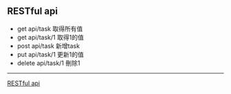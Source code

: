 ## RESTful api
* get        api/task        取得所有值      
* get        api/task/1      取得1的值   
* post       api/task        新增task 
* put        api/task/1      更新1的值 
* delete     api/task/1      刪除1

----
[RESTful api ](https://ithelp.ithome.com.tw/articles/10247223)<br>



